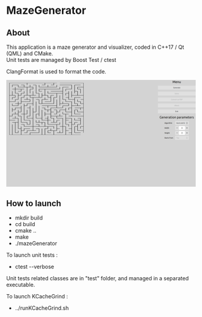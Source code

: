# MazeGenerator

## About

This application is a maze generator and visualizer, coded in C++17 / Qt (QML) and CMake.<br>
Unit tests are managed by Boost Test / ctest

ClangFormat is used to format the code.

![image info](./images/generation_example.png)

## How to launch

- mkdir build
- cd build
- cmake ..
- make
- ./mazeGenerator

To launch unit tests : 
- ctest --verbose

Unit tests related classes are in "test" folder, and managed in a separated executable.

To launch KCacheGrind :
- ../runKCacheGrind.sh